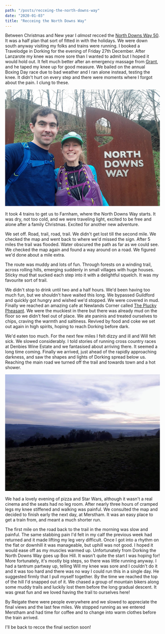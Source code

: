 ```yaml
---
path: "/posts/recceing-the-north-downs-way"
date: "2020-01-03"
title: "Recceing the North Downs Way"
---
```


Between Christmas and New year I _almost_ recced the [North Downs Way 50](https://www.centurionrunning.com/races/north-downs-way-50-2020). It was a half plan that sort of fitted in with the holidays. We were down south anyway visiting my folks and trains were running. I booked a Travelodge in Dorking for the evening of Friday 27th December. After Lanzarote my knee was more sore than I wanted to admit but I hoped it would hold out. It felt much better after an emergency massage from [Grant](https://www.equilibry.co.uk/), and he taped my knee up for good measure. We bailed on the annual Boxing Day race due to bad weather and I ran alone instead, testing the knee. It didn't hurt on every step and there were moments where I forgot about the pain. I clung to these.

![Start of the route](../images/recceing-the-ndw/ndw.jpg)

<!-- end -->

It took 4 trains to get us to Farnham, where the North Downs Way starts. It was dry, not too cold, and we were traveling light, excited to be free and alone after a family Christmas. Excited for another new adventure.

We set off. Road, trail, road, trail. We didn't get lost till the second mile. We checked the map and went back to where we'd missed the sign. After 5 miles the trail was flooded. Water obscured the path as far as we could see. We checked the map again and found a way around on a road. We figured we'd done about a mile extra.

The route was muddy and lots of fun. Through forests on a winding trail, across rolling hills, emerging suddenly in small villages with huge houses. Sticky mud that sucked each step into it with a delightful squelch. It was my favourite sort of trail.

We didn't stop to drink until two and a half hours. We'd been having too much fun, but we shouldn't have waited this long. We bypassed Guildford and quickly got hungry and wished we'd stopped. We were covered in mud. Finally we reached an amazing cafe at Newlands Corner called [The Plucky Pheasant](https://thepluckypheasant.com/). We were the muckiest in there but there was already mud on the floor so we didn't feel out of place. We ate paninis and treated ourselves to chips, craving the warmth and saltiness. Revived by food and coke we set out again in high spirits, hoping to reach Dorking before dark.

We'd eaten too much. For the next few miles I felt dizzy and ill and Will felt sick. We slowed considerably. I told stories of running cross country races at Denbies Wine Estate and we fantasised about arriving there. It seemed a long time coming. Finally we arrived, just ahead of the rapidly approaching darkness, and saw the shapes and lights of Dorking spread below us. Reaching the main road we turned off the trail and towards town and a hot shower.

![Almost there](../images/recceing-the-ndw/ndw2.jpg)

We had a lovely evening of pizza and Star Wars, although it wasn't a real cinema and the seats had no leg room. After nearly three hours of cramped legs my knee stiffened and walking was painful. We consulted the map and decided to finish early the next day, at Merstham. It was an easy place to get a train from, and meant a much shorter run.

The first mile on the road back to the trail in the morning was slow and painful. The same stabbing pain I'd felt in my calf the previous week had returned and it made lifting my leg very difficult. Once I got into a rhythm on the flat or downhill it was manageable, but uphill was not good. I hoped it would ease off as my muscles warmed up. Unfortunately from Dorking the North Downs Way goes up Box Hill. It wasn't quite the start I was hoping for! More fortunately, it's mostly big steps, so there was little running anyway. I had a tantrum partway up, telling Will my knee was sore and I couldn't do it and it was too hard and there was no way I could run this in a single day. He suggested firmly that I pull myself together. By the time we reached the top of the hill I'd snapped out of it. We chased a group of mountain bikers along some muddy trails and luckily lost them before the long gradual descent. It was great fun and we loved having the trail to ourselves here!

By Reigate there were people everywhere and we slowed to appreciate the final views and the last few miles. We stopped running as we entered Merstham and had time for coffee and to change into warm clothes before the train arrived.

I'll be back to recce the final section soon!